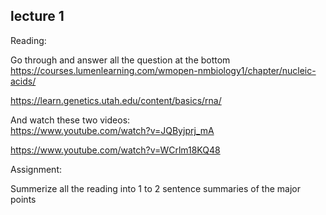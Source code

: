 lecture 1
---------

Reading:

Go through and answer all the question at the bottom <br>
https://courses.lumenlearning.com/wmopen-nmbiology1/chapter/nucleic-acids/

https://learn.genetics.utah.edu/content/basics/rna/

And watch these two videos: <br>
https://www.youtube.com/watch?v=JQByjprj_mA <br>

https://www.youtube.com/watch?v=WCrlm18KQ48

Assignment: 

Summerize all the reading into 1 to 2 sentence summaries of the major points
